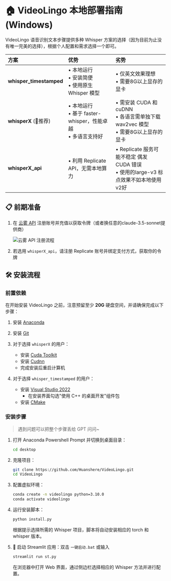 # 🏠 VideoLingo 本地部署指南 (Windows)

VideoLingo 语音识别文本步骤提供多种 Whisper 方案的选择（因为目前为止没有唯一完美的选择），根据个人配置和需求选择一个即可。

| 方案 | 优势 | 劣势 |
|:-----|:-----|:-----|
| **whisper_timestamped** | • 本地运行<br>• 安装简便<br>• 使用原生 Whisper 模型 | • 仅英文效果理想<br>• 需要8G以上显存的显卡 |
| **whisperX** (🌟推荐) | • 本地运行<br>• 基于 faster-whisper，性能卓越<br>• 多语言支持好 | • 需安装 CUDA 和 cuDNN<br>• 各语言需单独下载 wav2vec 模型<br>• 需要8G以上显存的显卡 |
| **whisperX_api** | • 利用 Replicate API，无需本地算力 | • Replicate 服务可能不稳定 偶发 CUDA 错误<br>• 使用的large-v3 标点效果不如本地使用v2好 |

## 📋 前期准备

1. 在 [云雾 API](https://api.wlai.vip/register?aff=TXMB) 注册账号并充值以获取令牌（或者换任意的claude-3.5-sonnet提供商）
   
   ![云雾 API 注册流程](https://github.com/user-attachments/assets/762520c6-1283-4ba9-8676-16869fb94700)

2. 若选用 `whisperX_api`，请注册 Replicate 账号并绑定支付方式，获取你的令牌

## 🛠️ 安装流程

### 前置依赖

在开始安装 VideoLingo 之前，注意预留至少 **20G** 硬盘空间，并请确保完成以下步骤：

1. 安装 [Anaconda](https://www.anaconda.com/download/success)

2. 安装 [Git](https://git-scm.com/download/win)

3. 对于选择 `whisperX` 的用户：
   - 安装 [Cuda Toolkit](https://developer.download.nvidia.com/compute/cuda/12.6.0/local_installers/cuda_12.6.0_560.76_windows.exe)
   - 安装 [Cudnn](https://developer.download.nvidia.com/compute/cudnn/9.3.0/local_installers/cudnn_9.3.0_windows.exe)
   - 完成安装后重启计算机

4. 对于选择 `whisper_timestamped` 的用户：
   - 安装 [Visual Studio 2022](https://visualstudio.microsoft.com/zh-hans/thank-you-downloading-visual-studio/?sku=Community&channel=Release&version=VS2022&source=VSLandingPage&cid=2030&passive=false)
     - 在安装界面勾选"使用 C++ 的桌面开发"组件包
   - 安装 [CMake](https://github.com/Kitware/CMake/releases/download/v3.30.2/cmake-3.30.2-windows-x86_64.msi)

### 安装步骤
> 遇到问题可以把整个步骤丢给 GPT 问问~
1. 打开 Anaconda Powershell Prompt 并切换到桌面目录：
   ```bash
   cd desktop
   ```

2. 克隆项目：
   ```bash
   git clone https://github.com/Huanshere/VideoLingo.git
   cd VideoLingo
   ```

3. 配置虚拟环境：
   ```bash
   conda create -n videolingo python=3.10.0
   conda activate videolingo
   ```

4. 运行安装脚本：
   ```bash
   python install.py
   ```
   根据提示选择所需的 Whisper 项目，脚本将自动安装相应的 torch 和 whisper 版本。

5. 🎉 启动 Streamlit 应用：双击 `一键启动.bat` 或输入
   ```bash
   streamlit run st.py
   ```
   在浏览器中打开 Web 界面，通过侧边栏选择相应的 Whisper 方法并进行配置。